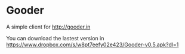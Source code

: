 # Gooder

A simple client for http://gooder.in

You can download the lastest version in https://www.dropbox.com/s/w8pt7eefy02e423/Gooder-v0.5.apk?dl=1